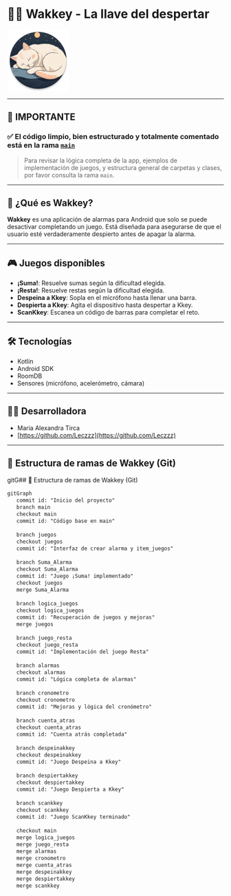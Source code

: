 # 🛌⏰ Wakkey - La llave del despertar

![Wakkey Logo](img.png)

---

## 🚨 IMPORTANTE

### ✅ **El código limpio, bien estructurado y totalmente comentado está en la rama [`main`](https://github.com/Leczzz/TFG_Wakkey)**

> Para revisar la lógica completa de la app, ejemplos de implementación de juegos, y estructura general de carpetas y clases, por favor consulta la rama `main`.

---

## 📱 ¿Qué es Wakkey?

**Wakkey** es una aplicación de alarmas para Android que solo se puede desactivar completando un juego. Está diseñada para asegurarse de que el usuario esté verdaderamente despierto antes de apagar la alarma.

---

## 🎮 Juegos disponibles

- **¡Suma!**: Resuelve sumas según la dificultad elegida.
- **¡Resta!**: Resuelve restas según la dificultad elegida.
- **Despeina a Kkey**: Sopla en el micrófono hasta llenar una barra.
- **Despierta a Kkey**: Agita el dispositivo hasta despertar a Kkey.
- **ScanKkey**: Escanea un código de barras para completar el reto.

---

## 🛠 Tecnologías

- Kotlin  
- Android SDK  
- RoomDB  
- Sensores (micrófono, acelerómetro, cámara)

---

## 👩‍💻 Desarrolladora

- Maria Alexandra Tirca  
- [https://github.com/Leczzz](https://github.com/Leczzz)

---


## 🌿 Estructura de ramas de Wakkey (Git)

gitG## 🌿 Estructura de ramas de Wakkey (Git)

```mermaid
gitGraph
   commit id: "Inicio del proyecto"
   branch main
   checkout main
   commit id: "Código base en main"

   branch juegos
   checkout juegos
   commit id: "Interfaz de crear alarma y item_juegos"

   branch Suma_Alarma
   checkout Suma_Alarma
   commit id: "Juego ¡Suma! implementado"
   checkout juegos
   merge Suma_Alarma

   branch logica_juegos
   checkout logica_juegos
   commit id: "Recuperación de juegos y mejoras"
   merge juegos

   branch juego_resta
   checkout juego_resta
   commit id: "Implementación del juego Resta"

   branch alarmas
   checkout alarmas
   commit id: "Lógica completa de alarmas"

   branch cronometro
   checkout cronometro
   commit id: "Mejoras y lógica del cronómetro"

   branch cuenta_atras
   checkout cuenta_atras
   commit id: "Cuenta atrás completada"

   branch despeinakkey
   checkout despeinakkey
   commit id: "Juego Despeina a Kkey"

   branch despiertakkey
   checkout despiertakkey
   commit id: "Juego Despierta a Kkey"

   branch scankkey
   checkout scankkey
   commit id: "Juego ScanKkey terminado"

   checkout main
   merge logica_juegos
   merge juego_resta
   merge alarmas
   merge cronometro
   merge cuenta_atras
   merge despeinakkey
   merge despiertakkey
   merge scankkey
```
